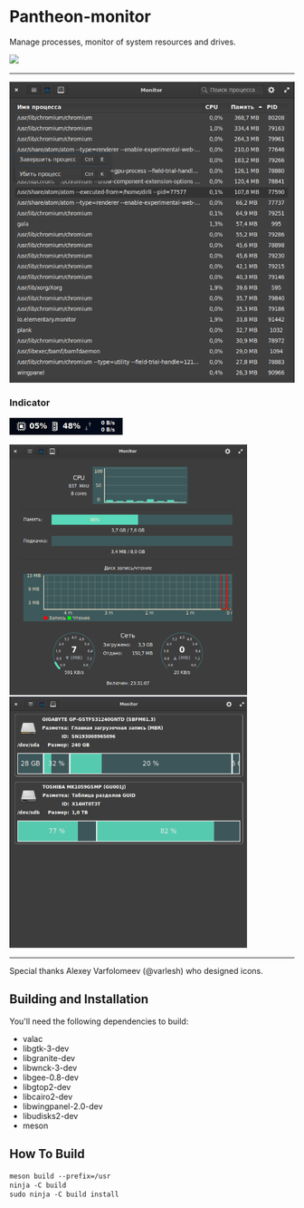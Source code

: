 # Pantheon-monitor
Manage processes, monitor of system resources and drives.

<p align="left">
    <a href="https://paypal.me/Dirli85">
        <img src="https://img.shields.io/badge/Donate-PayPal-green.svg">
    </a>
</p>

----

<img src="data/screenshot1.png" title="Process monitor" width="600"> </img>

### Indicator
![Screenshot](data/screenshot4.png)

<img src="data/screenshot2.png" title="Resource monitor" width="420"> </img>
<img src="data/screenshot3.png" title="Disks monitor" width="420"> </img>

---

Special thanks Alexey Varfolomeev (@varlesh) who designed icons.

## Building and Installation

You'll need the following dependencies to build:
* valac
* libgtk-3-dev
* libgranite-dev
* libwnck-3-dev
* libgee-0.8-dev
* libgtop2-dev
* libcairo2-dev
* libwingpanel-2.0-dev
* libudisks2-dev
* meson

## How To Build

    meson build --prefix=/usr
    ninja -C build
    sudo ninja -C build install
